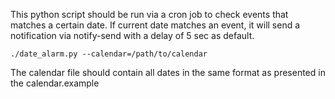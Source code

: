 This python script should be run via a cron job to check events that matches a certain date.
If current date matches an event, it will send a notification via notify-send with a delay of 5 sec as default.

`./date_alarm.py --calendar=/path/to/calendar`

The calendar file should contain all dates in the same format as presented in the calendar.example
